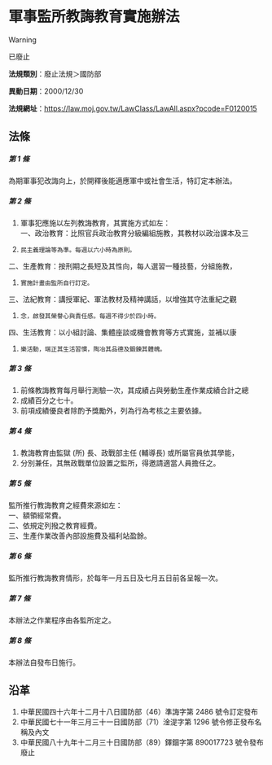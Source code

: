 # 軍事監所教誨教育實施辦法


> [!WARNING]
> 已廢止


**法規類別**：廢止法規＞國防部

**異動日期**：2000/12/30  

**法規網址**：https://law.moj.gov.tw/LawClass/LawAll.aspx?pcode=F0120015



## 法條
##### 第 1 條
為期軍事犯改誨向上，於開釋後能適應軍中或社會生活，特訂定本辦法。

##### 第 2 條
1. 軍事犯應施以左列教誨教育，其實施方式如左：  
一、政治教育：比照官兵政治教育分級編組施教，其教材以政治課本及三
1.     民主義理論等為準。每週以六小時為原則。  
二、生產教育：按刑期之長短及其性向，每人選習一種技藝，分組施教，
1.     實施計畫由監所自行訂定。  
三、法紀教育：講授軍紀、軍法教材及精神講話，以增強其守法重紀之觀
1.     念，啟發其榮譽心與責任感。每週不得少於四小時。  
四、生活教育：以小組討論、集體座談或機會教育等方式實施，並補以康
1.     樂活動，端正其生活習慣，陶冶其品德及鍛鍊其體魄。

##### 第 3 條
1. 前條教誨教育每月舉行測驗一次，其成績占與勞動生產作業成績合計之總
1. 成績百分之七十。
1. 前項成績優良者除酌予獎勵外，列為行為考核之主要依據。

##### 第 4 條
1. 教誨教育由監獄 (所) 長、政戰部主任 (輔導長) 或所屬官員依其學能，
1. 分別兼任，其無政戰單位設置之監所，得邀請適當人員擔任之。

##### 第 5 條
監所推行教誨教育之經費來源如左：  
一、額領經常費。  
二、依規定列撥之教育經費。  
三、生產作業改善內部設施費及福利站盈餘。

##### 第 6 條
監所推行教誨教育情形，於每年一月五日及七月五日前各呈報一次。

##### 第 7 條
本辦法之作業程序由各監所定之。

##### 第 8 條
本辦法自發布日施行。

## 沿革
1. 中華民國四十六年十二月十八日國防部（46）準誨字第 2486 號令訂定發布
1. 中華民國七十一年三月三十一日國防部（71）淦湜字第 1296 號令修正發布名稱及內文
1. 中華民國八十九年十二月三十日國防部（89）鐸錮字第 890017723  號令發布廢止
